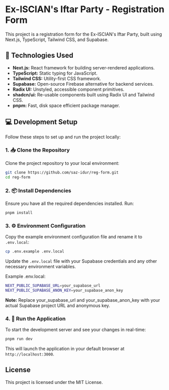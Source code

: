 # Ex-ISCIAN's Iftar Party - Registration Form

This project is a registration form for the Ex-ISCIAN's Iftar Party, built using Next.js, TypeScript, Tailwind CSS, and Supabase.

## 🚀 Technologies Used

- **Next.js:** React framework for building server-rendered applications.
- **TypeScript:** Static typing for JavaScript.
- **Tailwind CSS:** Utility-first CSS framework.
- **Supabase:** Open-source Firebase alternative for backend services.
- **Radix UI:** Unstyled, accessible component primitives.
- **shadcn/ui:** Re-usable components built using Radix UI and Tailwind CSS.
- **pnpm:** Fast, disk space efficient package manager.

## 💻 Development Setup

Follow these steps to set up and run the project locally:

### 1. 📥 Clone the Repository

Clone the project repository to your local environment:

```bash
git clone https://github.com/saz-idur/reg-form.git
cd reg-form
```

### 2. 📦 Install Dependencies

Ensure you have all the required dependencies installed. Run:

```bash
pnpm install
```

### 3. ⚙️ Environment Configuration

Copy the example environment configuration file and rename it to `.env.local`:

```bash
cp .env.example .env.local
```

Update the `.env.local` file with your Supabase credentials and any other necessary environment variables.

Example .env.local:

```bash
NEXT_PUBLIC_SUPABASE_URL=your_supabase_url
NEXT_PUBLIC_SUPABASE_ANON_KEY=your_supabase_anon_key
```

**Note:** Replace your_supabase_url and your_supabase_anon_key with your actual Supabase project URL and anonymous key.

### 4. 🚀 Run the Application

To start the development server and see your changes in real-time:

```bash
pnpm run dev
```

This will launch the application in your default browser at `http://localhost:3000`.

## License

This project is licensed under the MIT License.
